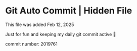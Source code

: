 # Git Auto Commit | Hidden File

This file was added Feb 12, 2025

Just for fun and keeping my daily git commit active 🤪

commit number: 2019761
